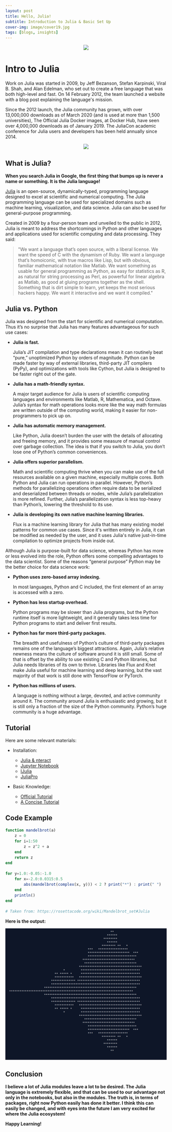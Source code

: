 ```yaml
---
layout: post
title: Hello, Julia!
subtitle: Introduction to Julia & Basic Set Up
cover-img: image/cover19.jpg
tags: [blogs, insights]
---
```


<p align="center">
    <img src="https://tanukamandal.com/wp-content/uploads/2020/01/julia-1170x500.png">
</p>

# Intro to Julia

Work on Julia was started in 2009, by Jeff Bezanson, Stefan Karpinski, Viral B. Shah, and Alan Edelman, who set out to create a free language that was both high-level and fast. On 14 February 2012, the team launched a website with a blog post explaining the language's mission.

Since the 2012 launch, the Julia community has grown, with over 13,000,000 downloads as of March 2020 (and is used at more than 1,500 universities), The Official Julia Docker images, at Docker Hub, have seen over 4,000,000 downloads as of January 2019. The JuliaCon academic conference for Julia users and developers has been held annually since 2014.

<p align="center">
    <img src="https://jaxenter.com/wp-content/uploads/2019/08/shutterstock_1239287260.jpg">
</p>

## What is Julia?

__When you search Julia in Google, the first thing that bumps up is never a name or something. It is the Julia language!__

[Julia](https://julialang.org/) is an open-source, dynamically-typed, programming language designed to excel at scientific and numerical computing. The Julia programming language can be used for specialized domains such as machine learning, visualization, and data science. Julia can also be used for general-purpose programming.

Created in 2009 by a four-person team and unveiled to the public in 2012, Julia is meant to address the shortcomings in Python and other languages and applications used for scientific computing and data processing. They said:

> "We want a language that’s open source, with a liberal license. We want the speed of C with the dynamism of Ruby. We want a language that’s homoiconic, with true macros like Lisp, but with obvious, familiar mathematical notation like Matlab. We want something as usable for general programming as Python, as easy for statistics as R, as natural for string processing as Perl, as powerful for linear algebra as Matlab, as good at gluing programs together as the shell. Something that is dirt simple to learn, yet keeps the most serious hackers happy. We want it interactive and we want it compiled."


## Julia vs. Python

Julia was designed from the start for scientific and numerical computation. Thus it’s no surprise that Julia has many features advantageous for such use cases:

- **Julia is fast.** 

  Julia’s JIT compilation and type declarations mean it can routinely beat “pure,” unoptimized Python by orders of magnitude. Python can be made faster by way of external libraries, third-party JIT compilers (PyPy), and optimizations with tools like Cython, but Julia is designed to be faster right out of the gate.

- **Julia has a math-friendly syntax.**

  A major target audience for Julia is users of scientific computing languages and environments like Matlab, R, Mathematica, and Octave. Julia’s syntax for math operations looks more like the way math formulas are written outside of the computing world, making it easier for non-programmers to pick up on.

- **Julia has automatic memory management.** 

  Like Python, Julia doesn’t burden the user with the details of allocating and freeing memory, and it provides some measure of manual control over garbage collection. The idea is that if you switch to Julia, you don’t lose one of Python’s common conveniences.

- **Julia offers superior parallelism.** 

  Math and scientific computing thrive when you can make use of the full resources available on a given machine, especially multiple cores. Both Python and Julia can run operations in parallel. However, Python’s methods for parallelizing operations often require data to be serialized and deserialized between threads or nodes, while Julia’s parallelization is more refined. Further, Julia’s parallelization syntax is less top-heavy than Python’s, lowering the threshold to its use.

- **Julia is developing its own native machine learning libraries.** 

  Flux is a machine learning library for Julia that has many existing model patterns for common use cases. Since it's written entirely in Julia, it can be modified as needed by the user, and it uses Julia's native just-in-time compilation to optimize projects from inside out. 
  
Although Julia is purpose-built for data science, whereas Python has more or less evolved into the role, Python offers some compelling advantages to the data scientist. Some of the reasons “general purpose” Python may be the better choice for data science work:

- **Python uses zero-based array indexing.** 

  In most languages, Python and C included, the first element of an array is accessed with a zero.
  
- **Python has less startup overhead.** 

  Python programs may be slower than Julia programs, but the Python runtime itself is more lightweight, and it generally takes less time for Python programs to start and deliver first results.
  
- **Python has far more third-party packages.** 

  The breadth and usefulness of Python’s culture of third-party packages remains one of the language’s biggest attractions. Again, Julia’s relative newness means the culture of software around it is still small. Some of that is offset by the ability to use existing C and Python libraries, but Julia needs libraries of its own to thrive. Libraries like Flux and Knet make Julia useful for machine learning and deep learning, but the vast majority of that work is still done with TensorFlow or PyTorch.
  
- **Python has millions of users.**
  
  A language is nothing without a large, devoted, and active community around it. The community around Julia is enthusiastic and growing, but it is still only a fraction of the size of the Python community. Python’s huge community is a huge advantage. 

## Tutorial

Here are some relevant materials:

- Installation:
  - [Julia & nteract](https://www.youtube.com/watch?time_continue=2&v=Yx9krfmUGzQ&feature=emb_logo)
  - [Jupyter Notebook](https://www.youtube.com/watch?v=oyx8M1yoboY)
  - [IJulia](https://github.com/JuliaLang/IJulia.jl)
  - [JuliaPro](https://www.youtube.com/watch?v=ei-xnVid3QY)
  
- Basic Knowledge:
  - [Official Tutorial](https://julialang.org/learning/)
  - [A Concise Tutorial](https://syl1.gitbook.io/julia-language-a-concise-tutorial/)
  
  
## Code Example


```julia
function mandelbrot(a)
    z = 0
    for i=1:50
        z = z^2 + a
    end
    return z
end

for y=1.0:-0.05:-1.0
    for x=-2.0:0.0315:0.5
        abs(mandelbrot(complex(x, y))) < 2 ? print("*") : print(" ")
    end
    println()
end

# Taken from: https://rosettacode.org/wiki/Mandelbrot_set#Julia

```

__Here is the output:__

![](/image/julia.png)


## Conclusion

__I believe a lot of Julia modules leave a lot to be desired. The Julia language is extremely flexible, and that can be used to our advantage not only in the notebooks, but also in the modules. The truth is, in terms of packages, right now Python easily has done it better. I think this can easily be changed, and with eyes into the future I am very excited for where the Julia ecosystem!__

**Happy Learning!**

